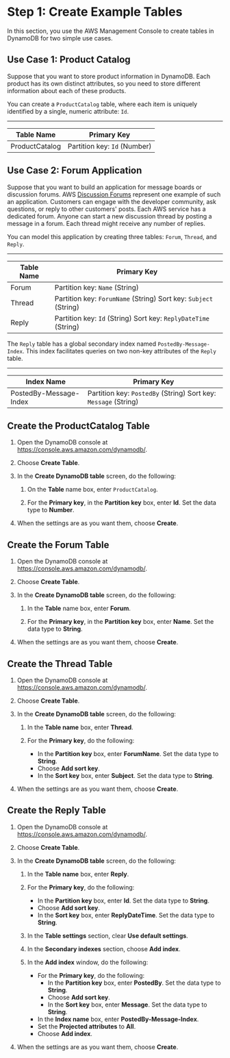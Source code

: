 # Step 1: Create Example Tables<a name="SampleData.CreateTables"></a>

In this section, you use the AWS Management Console to create tables in DynamoDB for two simple use cases\.

## Use Case 1: Product Catalog<a name="SampleData.CreateTables1"></a>

Suppose that you want to store product information in DynamoDB\. Each product has its own distinct attributes, so you need to store different information about each of these products\. 

You can create a `ProductCatalog` table, where each item is uniquely identified by a single, numeric attribute: `Id`\.


****  

| Table Name | Primary Key | 
| --- | --- | 
| ProductCatalog |  Partition key: `Id` \(Number\)  | 

## Use Case 2: Forum Application<a name="SampleData.CreateTables2"></a>

Suppose that you want to build an application for message boards or discussion forums\. AWS [Discussion Forums](https://forums.aws.amazon.com/) represent one example of such an application\. Customers can engage with the developer community, ask questions, or reply to other customers' posts\. Each AWS service has a dedicated forum\. Anyone can start a new discussion thread by posting a message in a forum\. Each thread might receive any number of replies\.

You can model this application by creating three tables: `Forum`, `Thread`, and `Reply`\.


****  

| Table Name | Primary Key | 
| --- | --- | 
| Forum |  Partition key: `Name` \(String\)  | 
| Thread |  Partition key: `ForumName` \(String\) Sort key: `Subject` \(String\)  | 
| Reply | Partition key: `Id` \(String\) Sort key: `ReplyDateTime` \(String\)  | 

The `Reply` table has a global secondary index named `PostedBy-Message-Index`\. This index facilitates queries on two non\-key attributes of the `Reply` table\.


****  

| Index Name | Primary Key | 
| --- | --- | 
| PostedBy\-Message\-Index |  Partition key: `PostedBy` \(String\) Sort key: `Message` \(String\)  | 

## Create the ProductCatalog Table<a name="SampleData.CreateTablesSteps.ProductCatalog"></a>

1. Open the DynamoDB console at [https://console\.aws\.amazon\.com/dynamodb/](https://console.aws.amazon.com/dynamodb/)\.

1. Choose **Create Table**\.

1. In the **Create DynamoDB table** screen, do the following:

   1. On the **Table** name box, enter `ProductCatalog`\.

   1. For the **Primary key**, in the **Partition key** box, enter **Id**\. Set the data type to **Number**\.

1. When the settings are as you want them, choose **Create**\.

## Create the Forum Table<a name="SampleData.CreateTablesSteps.Forum"></a>

1. Open the DynamoDB console at [https://console\.aws\.amazon\.com/dynamodb/](https://console.aws.amazon.com/dynamodb/)\.

1. Choose **Create Table**\.

1. In the **Create DynamoDB table** screen, do the following:

   1. In the **Table** name box, enter **Forum**\.

   1. For the **Primary key**, in the **Partition key** box, enter **Name**\. Set the data type to **String**\.

1. When the settings are as you want them, choose **Create**\.

## Create the Thread Table<a name="SampleData.CreateTablesSteps.Thread"></a>

1. Open the DynamoDB console at [https://console\.aws\.amazon\.com/dynamodb/](https://console.aws.amazon.com/dynamodb/)\.

1. Choose **Create Table**\.

1. In the **Create DynamoDB table** screen, do the following:

   1. In the **Table name** box, enter **Thread**\.

   1. For the **Primary key**, do the following:
      + In the **Partition key** box, enter **ForumName**\. Set the data type to **String**\.
      + Choose **Add sort key**\.
      + In the **Sort key** box, enter **Subject**\. Set the data type to **String**\.

1. When the settings are as you want them, choose **Create**\.

## Create the Reply Table<a name="SampleData.CreateTablesSteps.Reply"></a>

1. Open the DynamoDB console at [https://console\.aws\.amazon\.com/dynamodb/](https://console.aws.amazon.com/dynamodb/)\.

1. Choose **Create Table**\.

1. In the **Create DynamoDB table** screen, do the following:

   1. In the **Table name** box, enter **Reply**\.

   1. For the **Primary key**, do the following:
      + In the **Partition key** box, enter **Id**\. Set the data type to **String**\.
      + Choose **Add sort key**\.
      + In the **Sort key** box, enter **ReplyDateTime**\. Set the data type to **String**\.

   1. In the **Table settings** section, clear **Use default settings**\.

   1. In the **Secondary indexes** section, choose **Add index**\.

   1. In the **Add index** window, do the following:
      + For the **Primary key**, do the following:
        + In the **Partition key** box, enter **PostedBy**\. Set the data type to **String**\.
        + Choose **Add sort key**\.
        + In the **Sort key** box, enter **Message**\. Set the data type to **String**\.
      + In the **Index name** box, enter **PostedBy\-Message\-Index**\.
      + Set the **Projected attributes** to **All**\.
      + Choose **Add index**\.

1. When the settings are as you want them, choose **Create**\.